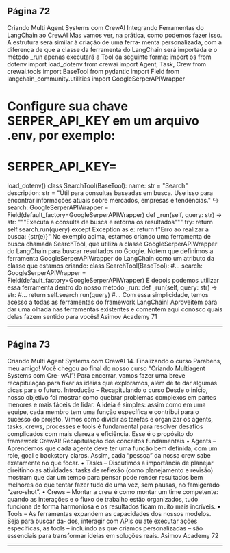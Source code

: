 ## Página 72

Criando Multi Agent Systems com CrewAI
Integrando Ferramentas do LangChain ao CrewAI
Mas vamos ver, na prática, como podemos fazer isso. A estrutura será similar à criação de uma ferra‑
menta personalizada, com a diferença de que a classe da ferramenta do LangChain será importada e
o método _run apenas executará a Tool da seguinte forma:
import os
from dotenv import load_dotenv
from crewai import Agent, Task, Crew
from crewai.tools import BaseTool
from pydantic import Field
from langchain_community.utilities import GoogleSerperAPIWrapper
# Configure sua chave SERPER_API_KEY em um arquivo .env, por exemplo:
# SERPER_API_KEY=<sua chave da API>
load_dotenv()
class SearchTool(BaseTool):
name: str = "Search"
description: str = "Útil para consultas baseadas em busca. Use isso para encontrar
informações atuais sobre mercados, empresas e tendências."
↪
search: GoogleSerperAPIWrapper = Field(default_factory=GoogleSerperAPIWrapper)
def _run(self, query: str) -> str:
"""Executa a consulta de busca e retorna os resultados"""
try:
return self.search.run(query)
except Exception as e:
return f"Erro ao realizar a busca: {str(e)}"
No exemplo acima, estamos criando uma ferramenta de busca chamada SearchTool, que utiliza a
classe GoogleSerperAPIWrapper do LangChain para buscar resultados no Google.
Notem que definimos a ferramenta GoogleSerperAPIWrapper do LangChain como um atributo
da classe que estamos criando:
class SearchTool(BaseTool):
#...
search: GoogleSerperAPIWrapper = Field(default_factory=GoogleSerperAPIWrapper)
E depois podemos utilizar essa ferramenta dentro do nosso método _run:
def _run(self, query: str) -> str:
#...
return self.search.run(query)
#...
Com essa simplicidade, temos acesso a todas as ferramentas do framework LangChain!
Aproveitem para dar uma olhada nas ferramentas existentes e comentem aqui conosco quais delas
fazem sentido para vocês!
Asimov Academy
71


---
## Página 73

Criando Multi Agent Systems com CrewAI
14. Finalizando o curso
Parabéns, meu amigo! Você chegou ao final do nosso curso “Criando Multiagent Systems com Cre‑
wAI”! Para encerrar, vamos fazer uma breve recapitulação para fixar as ideias que exploramos, além
de te dar algumas dicas para o futuro.
Introdução – Recapitulando o curso
Desde o início, nosso objetivo foi mostrar como quebrar problemas complexos em partes menores e
mais fáceis de lidar. A ideia é simples: assim como em uma equipe, cada membro tem uma função
específica e contribui para o sucesso do projeto.
Vimos como dividir as tarefas e organizar os agents, tasks, crews, processes e tools é fundamental
para resolver desafios complicados com mais clareza e eficiência. Esse é o propósito do framework
CrewAI!
Recapitulação dos conceitos fundamentais
• Agents – Aprendemos que cada agente deve ter uma função bem definida, com um role, goal
e backstory claros. Assim, cada “pessoa” da nossa crew sabe exatamente no que focar.
• Tasks – Discutimos a importância de planejar direitinho as atividades: tasks de reflexão (como
planejamento e revisão) mostram que dar um tempo para pensar pode render resultados bem
melhores do que tentar fazer tudo de uma vez, sem pausas, no famigerado “zero‑shot”.
• Crews – Montar a crew é como montar um time competente: quando as interações e o fluxo de
trabalho estão organizados, tudo funciona de forma harmoniosa e os resultados ficam muito
mais incríveis.
• Tools – As ferramentas expandem as capacidades dos nossos modelos. Seja para buscar da‑
dos, interagir com APIs ou até executar ações específicas, as tools – incluindo as que criamos
personalizadas – são essenciais para transformar ideias em soluções reais.
Asimov Academy
72


---